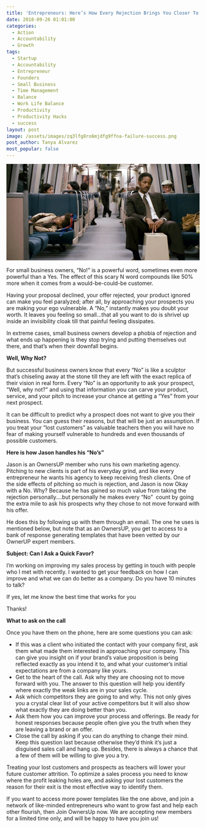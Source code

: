 ```yaml
---
title: 'Entrepreneurs: Here’s How Every Rejection Brings You Closer To A Yes!'
date: 2018-09-26 01:01:00
categories:
  - Action
  - Accountability
  - Growth
tags:
  - Startup
  - Accountability
  - Entrepreneur
  - Founders
  - Small Business
  - Time Management
  - Balance
  - Work Life Balance
  - Productivity
  - Productivity Hacks
  - success
layout: post
image: /assets/images/zq3lfg8ro6mjdfg9ffna-failure-success.png
post_author: Tanya Alvarez
most_popular: false
---
```


![](/assets/images/1-3hc1gdvrrog1tqmp0vq-3a.png)

For small business owners, “No!” is a powerful word, sometimes even more powerful than a Yes. The effect of this scary N word compounds like 50% more when it comes from a would-be-could-be customer.

Having your proposal declined, your offer rejected, your product ignored can make you feel paralyzed; after all, by approaching your prospects you are making your ego vulnerable. A “No,” instantly makes you doubt your worth. It leaves you feeling so small…that all you want to do is shrivel up inside an invisibility cloak till that painful feeling dissipates.

In extreme cases, small business owners develop a phobia of rejection and what ends up happening is they stop trying and putting themselves out there, and that’s when their downfall begins.

**Well, Why Not?**

But successful business owners know that every “No” is like a sculptor that’s chiseling away at the stone till they are left with the exact replica of their vision in real form. Every “No” is an opportunity to ask your prospect, “Well, why not?” and using that information you can carve your product, service, and your pitch to increase your chance at getting a “Yes” from your next prospect.

It can be difficult to predict why a prospect does not want to give you their business. You can guess their reasons, but that will be just an assumption. If you treat your “lost customers” as valuable teachers then you will have no fear of making yourself vulnerable to hundreds and even thousands of possible customers.

**Here is how Jason handles his “No’s”**

Jason is an OwnersUP member who runs his own marketing agency. Pitching to new clients is part of his everyday grind, and like every entrepreneur he wants his agency to keep receiving fresh clients. One of the side effects of pitching so much is rejection, and Jason is now Okay with a No. Why? Because he has gained so much value from taking the rejection personally….but personally he makes every “No”  count by going the extra mile to ask his prospects why they chose to not move forward with his offer.

He does this by following up with them through an email. The one he uses is mentioned below, but note that as an OwnersUP, you get to access to a bank of response generating templates that have been vetted by our OwnerUP expert members.

**Subject: Can I Ask a Quick Favor?**

I’m working on improving my sales process by getting in touch with people who I met with recently. I wanted to get your feedback on how I can improve and what we can do better as a company. Do you have 10 minutes to talk?

If yes, let me know the best time that works for you

Thanks!

**What to ask on the call**

Once you have them on the phone, here are some questions you can ask:

* If this was a client who initiated the contact with your company first, ask them what made them interested in approaching your company. This can give you insight on if your brand’s value proposition is being reflected exactly as you intend it to, and what your customer’s initial expectations are from a company like yours.
* Get to the heart of the call. Ask why they are choosing not to move forward with you. The answer to this question will help you identify where exactly the weak links are in your sales cycle.
* Ask which competitors they are going to and why. This not only gives you a crystal clear list of your active competitors but it will also show what exactly they are doing better than you.
* Ask them how you can improve your process and offerings. Be ready for honest responses because people often give you the truth when they are leaving a brand or an offer.
* Close the call by asking if you can do anything to change their mind. Keep this question last because otherwise they’d think it’s just a disguised sales call and hang up. Besides, there is always a chance that a few of them will be willing to give you a try.

Treating your lost customers and prospects as teachers will lower your future customer attrition. To optimize a sales process you need to know where the profit leaking holes are, and asking your lost customers the reason for their exit is the most effective way to identify them.

If you want to access more power templates like the one above, and join a network of like-minded entrepreneurs who want to grow fast and help each other flourish, then Join OwnersUp now. We are accepting new members for a limited time only, and will be happy to have you join us!